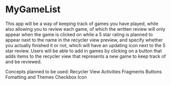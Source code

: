 # MyGameList

This app will be a way of keeping track of games you have played, while also allowing you to review
each game, of which the written review will only appear when the game is clicked on while a 5 star rating is
planned to appear next to the name in the recycler view preview, and specify whether you actually finished
it or not, which will have an updating icon next to the 5 star review. Users will be able to add in games
by clicking on a button that adds items to the recycler view that represents a new game to keep track of
and be reviewed.

Concepts planned to be used:
Recycler View
Activities
Fragments
Buttons
Fomatting and Themes
Checkbox
Icon
